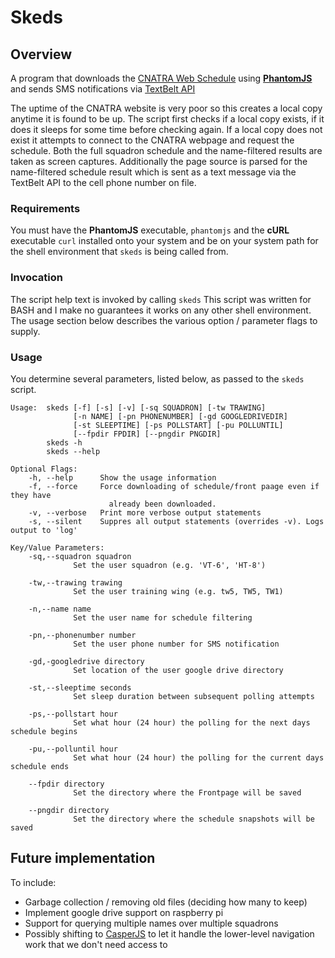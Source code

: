 # Skeds

## Overview
A program that downloads the [CNATRA Web Schedule](http://www.cnatra.navy.mil/scheds/) using [**PhantomJS**](http://phantomjs.org/) and sends SMS notifications via [TextBelt API](http://textbelt.com/)

The uptime of the CNATRA website is very poor so this creates a local copy anytime it is found to be up. The script first checks if a local copy exists, if it does it sleeps for some time before checking again. If a local copy does not exist it attempts to connect to the CNATRA webpage and request the schedule. Both the full squadron schedule and the name-filtered results are taken as screen captures. Additionally the page source is parsed for the name-filtered schedule result which is sent as a text message via the TextBelt API to the cell phone number on file.

### Requirements
You must have the **PhantomJS** executable, ```phantomjs``` and the **cURL** executable ```curl``` installed onto your system and be on your system path for the shell environment that ```skeds``` is being called from.

### Invocation
The script help text is invoked by calling ```skeds``` This script was written for BASH and I make no guarantees it works on any other shell environment. The usage section below describes the various option / parameter flags to supply.

### Usage
You determine several parameters, listed below, as passed to the ```skeds``` script.
```
Usage:  skeds [-f] [-s] [-v] [-sq SQUADRON] [-tw TRAWING]
              [-n NAME] [-pn PHONENUMBER] [-gd GOOGLEDRIVEDIR]
              [-st SLEEPTIME] [-ps POLLSTART] [-pu POLLUNTIL]
              [--fpdir FPDIR] [--pngdir PNGDIR]
        skeds -h
        skeds --help

Optional Flags:
    -h, --help      Show the usage information
    -f, --force     Force downloading of schedule/front paage even if they have
                      already been downloaded.
    -v, --verbose   Print more verbose output statements
    -s, --silent    Suppres all output statements (overrides -v). Logs output to 'log'

Key/Value Parameters:
    -sq,--squadron squadron
              Set the user squadron (e.g. 'VT-6', 'HT-8')

    -tw,--trawing trawing
              Set the user training wing (e.g. tw5, TW5, TW1)

    -n,--name name
              Set the user name for schedule filtering

    -pn,--phonenumber number
              Set the user phone number for SMS notification

    -gd,-googledrive directory
              Set location of the user google drive directory

    -st,--sleeptime seconds
              Set sleep duration between subsequent polling attempts

    -ps,--pollstart hour
              Set what hour (24 hour) the polling for the next days schedule begins

    -pu,--polluntil hour
              Set what hour (24 hour) the polling for the current days schedule ends

    --fpdir directory
              Set the directory where the Frontpage will be saved

    --pngdir directory
              Set the directory where the schedule snapshots will be saved
```

## Future implementation
 To include:
 - Garbage collection / removing old files (deciding how many to keep)
 - Implement google drive support on raspberry pi
 - Support for querying multiple names over multiple squadrons
 - Possibly shifting to [CasperJS](http://www.casperjs.org) to let it handle the lower-level navigation work that we don't need access to
